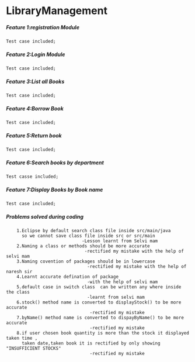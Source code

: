 # LibraryManagement
##### Feature 1:registration Module
    Test case included;
##### Feature 2:Login Module
    Test case included;
##### Feature 3:List all Books
    Test case included;
##### Feature 4:Borrow Book
    Test case included;
##### Feature 5:Return book
    Test case included;
##### Feature 6:Search books by department
    Test casse included;
##### Feature 7:Display Books by Book name
    Test case included;
##### Problems solved during coding
        1.Eclipse by default search class file inside src/main/java
          so we cannot save class file inside src or src/main
                                 -Lesson learnt from Selvi mam
        2.Naming a class or methods should be more accurate 
                                  -rectified my mistake with the help of selvi mam
        3.Naming covention of packages should be in lowercase
                                   -rectified my mistake with the help of naresh sir
        4.Learnt accurate defination of package 
                                   -with the help of selvi mam
        5.default case in switch class  can be written any where inside the class
                                   -learnt from selvi mam
        6.stock() method name is converted to displayStock() to be more accurate
                                    -rectified my mistake
        7.byName() method name is converted to dispayByName() to be more accurate
                                    -rectified my mistake
        8.if user chosen book quantity is more than the stock it displayed taken time ,
          taken date,taken book it is rectified by only showing "INSUFFICIENT STOCKS"
                                    -rectified my mistake
